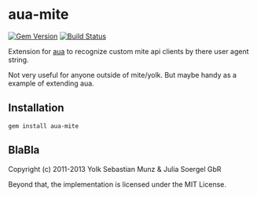 aua-mite
=============

[![Gem Version](https://badge.fury.io/rb/aua-mite.png)](http://badge.fury.io/rb/aua-mite) [![Build Status](https://travis-ci.org/yolk/aua-mite.png)](https://travis-ci.org/yolk/aua-mite)

Extension for [aua](https://github.com/yolk/aua) to recognize custom mite api clients by there user agent string.

Not very useful for anyone outside of mite/yolk. But maybe handy as a example of extending aua.

Installation
-------

    gem install aua-mite


BlaBla
-------

Copyright (c) 2011-2013 Yolk Sebastian Munz & Julia Soergel GbR

Beyond that, the implementation is licensed under the MIT License.
